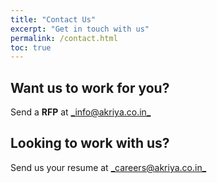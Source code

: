 ```yaml
---
title: "Contact Us"
excerpt: "Get in touch with us"
permalink: /contact.html
toc: true
---
```



## Want us to work for you?
Send a **RFP** at [_info@akriya.co.in_](mailto:info@akriya.co.in)


## Looking to work with us?
Send us your resume at [_careers@akriya.co.in_](mailto:careers@akriya.co.in)

